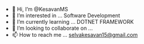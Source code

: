 - 👋 Hi, I’m @KesavanMS
- 👀 I’m interested in ... Software Development
- 🌱 I’m currently learning ... DOTNET FRAMEWORK
- 💞️ I’m looking to collaborate on ...
- 📫 How to reach me ... selvakesavan15@gmail.com

<!---
KesavanMS/KesavanMS is a ✨ special ✨ repository because its `README.md` (this file) appears on your GitHub profile.
You can click the Preview link to take a look at your changes.
--->
